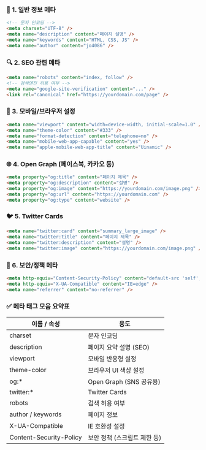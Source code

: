 ### 🧠 1. 일반 정보 메타

```html
<!-- 문자 인코딩 -->
<meta charset="UTF-8" />
<meta name="description" content="페이지 설명" />
<meta name="keywords" content="HTML, CSS, JS" />
<meta name="author" content="jo4086" />
```

### 🔍 2. SEO 관련 메타

```html
<meta name="robots" content="index, follow" />
<!-- 검색엔진 허용 여부 -->
<meta name="google-site-verification" content="..." />
<link rel="canonical" href="https://yourdomain.com/page" />
```

### 📱 3. 모바일/브라우저 설정

```html
<meta name="viewport" content="width=device-width, initial-scale=1.0" />
<meta name="theme-color" content="#333" />
<meta name="format-detection" content="telephone=no" />
<meta name="mobile-web-app-capable" content="yes" />
<meta name="apple-mobile-web-app-title" content="Uinamic" />
```

### 🌐 4. Open Graph (페이스북, 카카오 등)

```html
<meta property="og:title" content="페이지 제목" />
<meta property="og:description" content="설명" />
<meta property="og:image" content="https://yourdomain.com/image.png" />
<meta property="og:url" content="https://yourdomain.com" />
<meta property="og:type" content="website" />
```

### 🐦 5. Twitter Cards

```html
<meta name="twitter:card" content="summary_large_image" />
<meta name="twitter:title" content="페이지 제목" />
<meta name="twitter:description" content="설명" />
<meta name="twitter:image" content="https://yourdomain.com/image.png" />
```

### 🔐 6. 보안/정책 메타

```html
<meta http-equiv="Content-Security-Policy" content="default-src 'self';" />
<meta http-equiv="X-UA-Compatible" content="IE=edge" />
<meta name="referrer" content="no-referrer" />
```

### ✅ 메타 태그 모음 요약표

| 이름 / 속성             | 용도                         |
| ----------------------- | ---------------------------- |
| charset                 | 문자 인코딩                  |
| description             | 페이지 요약 설명 (SEO)       |
| viewport                | 모바일 반응형 설정           |
| theme-color             | 브라우저 UI 색상 설정        |
| og:\*                   | Open Graph (SNS 공유용)      |
| twitter:\*              | Twitter Cards                |
| robots                  | 검색 허용 여부               |
| author / keywords       | 페이지 정보                  |
| X-UA-Compatible         | IE 호환성 설정               |
| Content-Security-Policy | 보안 정책 (스크립트 제한 등) |
